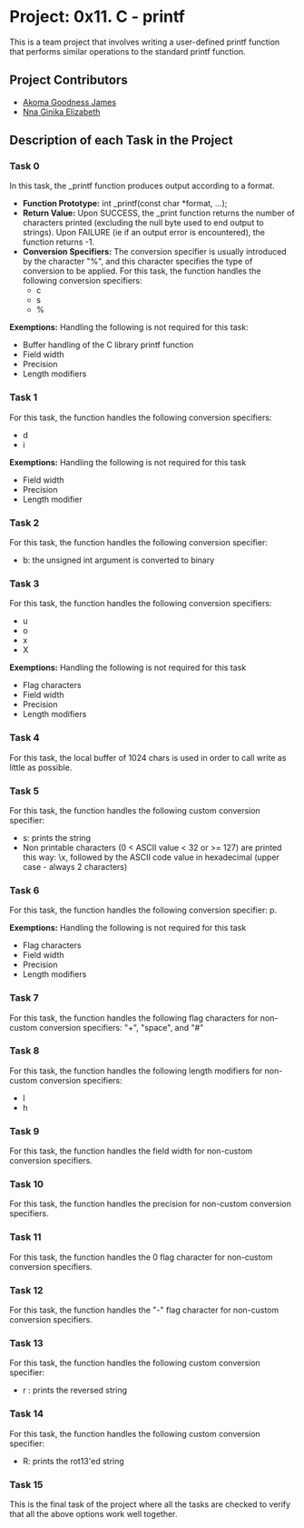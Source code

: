 # Project: 0x11. C - printf

This is a team project that involves writing a user-defined printf function that performs similar operations to the standard printf function.

## Project Contributors

- [Akoma Goodness James](https://github.com/GoodnessJames)
- [Nna Ginika Elizabeth](https://github.com/Giniks)

## Description of each Task in the Project

### Task 0
In this task, the _printf function produces output according to a format.

- **Function Prototype:** int _printf(const char *format, ...);
- **Return Value:** Upon SUCCESS, the _print function returns the number of characters printed (excluding the null byte used to end output to strings). Upon FAILURE (ie if an output error is encountered), the function returns -1.
- **Conversion Specifiers:** The conversion specifier is usually introduced by the character "%", and this character specifies the type of conversion to be applied. For this task, the function handles the following conversion specifiers:
	- c
	- s
	- %

**Exemptions:** Handling the following is not required for this task:
- Buffer handling of the C library printf function
- Field width
- Precision
- Length modifiers

### Task 1
For this task, the function handles the following conversion specifiers:
- d
- i

**Exemptions:** Handling the following is not required for this task
- Field width
- Precision
- Length modifier

### Task 2
For this task, the function handles the following conversion specifier:
- b: the unsigned int argument is converted to binary

### Task 3
For this task, the function handles the following conversion specifiers:
- u
- o
- x
- X

**Exemptions:** Handling the following is not required for this task
- Flag characters
- Field width
- Precision
- Length modifiers

### Task 4
For this task, the local buffer of 1024 chars is used in order to call write as little as possible.

### Task 5
For this task, the function handles the following custom conversion specifier:
- s: prints the string
- Non printable characters (0 < ASCII value < 32 or >= 127) are printed this way: \x, followed by the ASCII code value in hexadecimal (upper case - always 2 characters)

### Task 6
For this task, the function handles the following conversion specifier: p.

**Exemptions:** Handling the following is not required for this task
- Flag characters
- Field width
- Precision
- Length modifiers

### Task 7
For this task, the function handles the following flag characters for non-custom conversion specifiers: "+", "space", and "#"

### Task 8
For this task, the function handles the following length modifiers for non-custom conversion specifiers:
- l
- h

### Task 9
For this task, the function handles the field width for non-custom conversion specifiers.

### Task 10
For this task, the function handles the precision for non-custom conversion specifiers.

### Task 11
For this task, the function handles the 0 flag character for non-custom conversion specifiers.

### Task 12
For this task, the function handles the "-" flag character for non-custom conversion specifiers.

### Task 13
For this task, the function handles the following custom conversion specifier:
- r : prints the reversed string

### Task 14
For this task, the function handles the following custom conversion specifier:
- R: prints the rot13'ed string

### Task 15
This is the final task of the project where all the tasks are checked to verify that all the above options work well together.
